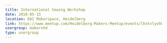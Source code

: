 ```yaml
---
title: International Sewing Workshop
date: 2018-05-15
location: DAI Makerspace, Heidelberg
link: https://www.meetup.com/Heidelberg-Makers-Meetup/events/lkntvlyxhbtb/
usergroup: makershd
type: usergroup
---
```

